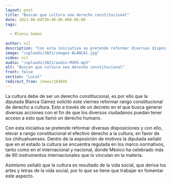 ```yaml
---
layout: post
title: "Buscan que cultura sea derecho constitucional"
date: 2021-06-04T20:48:00.000-06:00
tags:
  
  - Blanca Gamez
  
author: nil
description: "Con esta iniciativa se pretende reformar diversas disposiciones."
image: "/uploads/2021/images-BLANCA1.jpg"
video: nil
audio: "/uploads/2021/audio-MV05.mp3"
alt: "Buscan que cultura sea derecho constitucional"
front: false
section: "Local"
redirect_from: /news/184845
---
```


La cultura debe de ser un derecho constitucional, es por ello que la diputada Blanca Gámez solicitó este viernes reformar rango constitucional de derecho a cultura. Esto a través de un decreto en el que busca generar diversas acciones con el fin de que los diversos ciudadanos puedan tener acceso a esto que llamó un derecho humano.

Con esta iniciativa se pretende reformar diversas disposiciones y con ello, elevar a rango constitucional el efectivo derecho a la cultura, en favor de los chihuahuenses. Dentro de la exposición de motivos la diputada señaló que en el estado la cultura se encuentra regulada en los marco normativos, tanto como en el internacional y nacional, donde México ha celebrado más de 80 instrumentos internacionales que lo vinculan en la materia.

Asimismo señaló que la cultura es resultado de la vida social, que deriva los artes y letras de la vida social, por lo que se tiene que trabajar en fomentar este aspecto.
